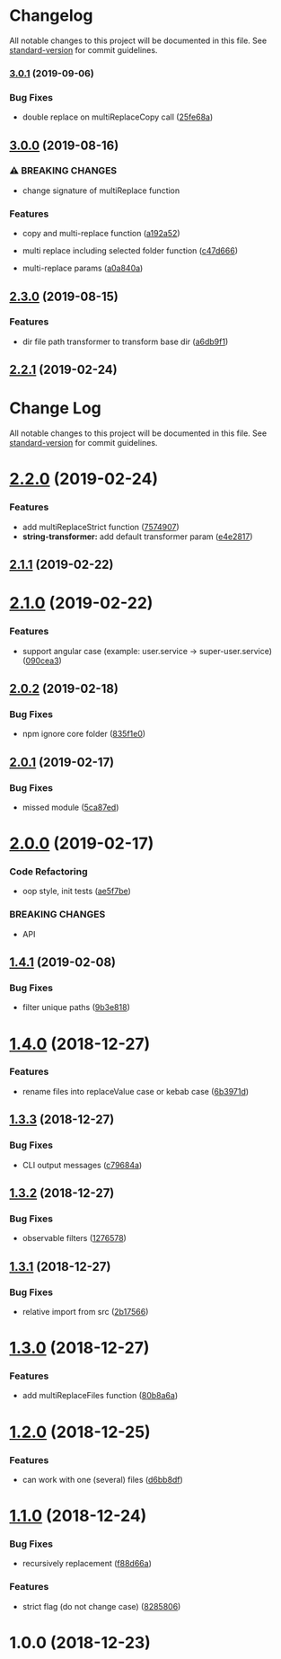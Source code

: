 # Changelog

All notable changes to this project will be documented in this file. See [standard-version](https://github.com/conventional-changelog/standard-version) for commit guidelines.

### [3.0.1](https://github.com/justerest/multi-replace/compare/v3.0.0...v3.0.1) (2019-09-06)


### Bug Fixes

* double replace on multiReplaceCopy call ([25fe68a](https://github.com/justerest/multi-replace/commit/25fe68a))

## [3.0.0](https://github.com/justerest/multi-replace/compare/v2.3.0...v3.0.0) (2019-08-16)


### ⚠ BREAKING CHANGES

* change signature of multiReplace function

### Features

* copy and multi-replace function ([a192a52](https://github.com/justerest/multi-replace/commit/a192a52))
* multi replace including selected folder function ([c47d666](https://github.com/justerest/multi-replace/commit/c47d666))


* multi-replace params ([a0a840a](https://github.com/justerest/multi-replace/commit/a0a840a))

## [2.3.0](https://github.com/justerest/multi-replace/compare/v2.2.1...v2.3.0) (2019-08-15)


### Features

* dir file path transformer to transform base dir ([a6db9f1](https://github.com/justerest/multi-replace/commit/a6db9f1))

## [2.2.1](https://github.com/justerest/multi-replace/compare/v2.2.0...v2.2.1) (2019-02-24)



# Change Log

All notable changes to this project will be documented in this file. See [standard-version](https://github.com/conventional-changelog/standard-version) for commit guidelines.

# [2.2.0](https://github.com/justerest/multi-replace/compare/v2.1.1...v2.2.0) (2019-02-24)


### Features

* add multiReplaceStrict function ([7574907](https://github.com/justerest/multi-replace/commit/7574907))
* **string-transformer:** add default transformer param ([e4e2817](https://github.com/justerest/multi-replace/commit/e4e2817))



## [2.1.1](https://github.com/justerest/multi-replace/compare/v2.1.0...v2.1.1) (2019-02-22)



# [2.1.0](https://github.com/justerest/multi-replace/compare/v2.0.2...v2.1.0) (2019-02-22)


### Features

* support angular case (example: user.service -> super-user.service) ([090cea3](https://github.com/justerest/multi-replace/commit/090cea3))



## [2.0.2](https://github.com/justerest/multi-replace/compare/v2.0.1...v2.0.2) (2019-02-18)


### Bug Fixes

* npm ignore core folder ([835f1e0](https://github.com/justerest/multi-replace/commit/835f1e0))



## [2.0.1](https://github.com/justerest/multi-replace/compare/v2.0.0...v2.0.1) (2019-02-17)


### Bug Fixes

* missed module ([5ca87ed](https://github.com/justerest/multi-replace/commit/5ca87ed))



# [2.0.0](https://github.com/justerest/multi-replace/compare/1.4.1...v2.0.0) (2019-02-17)


### Code Refactoring

* oop style, init tests ([ae5f7be](https://github.com/justerest/multi-replace/commit/ae5f7be))


### BREAKING CHANGES

* API



## [1.4.1](https://github.com/justerest/multi-replace/compare/v1.4.0...1.4.1) (2019-02-08)


### Bug Fixes

* filter unique paths ([9b3e818](https://github.com/justerest/multi-replace/commit/9b3e818))



# [1.4.0](https://github.com/justerest/multi-replace/compare/v1.3.3...v1.4.0) (2018-12-27)


### Features

* rename files into replaceValue case or kebab case ([6b3971d](https://github.com/justerest/multi-replace/commit/6b3971d))



## [1.3.3](https://github.com/justerest/multi-replace/compare/v1.3.2...v1.3.3) (2018-12-27)


### Bug Fixes

* CLI output messages ([c79684a](https://github.com/justerest/multi-replace/commit/c79684a))



## [1.3.2](https://github.com/justerest/multi-replace/compare/v1.3.1...v1.3.2) (2018-12-27)


### Bug Fixes

* observable filters ([1276578](https://github.com/justerest/multi-replace/commit/1276578))



## [1.3.1](https://github.com/justerest/multi-replace/compare/v1.3.0...v1.3.1) (2018-12-27)


### Bug Fixes

* relative import from src ([2b17566](https://github.com/justerest/multi-replace/commit/2b17566))



# [1.3.0](https://github.com/justerest/multi-replace/compare/v1.2.0...v1.3.0) (2018-12-27)


### Features

* add multiReplaceFiles function ([80b8a6a](https://github.com/justerest/multi-replace/commit/80b8a6a))



# [1.2.0](https://github.com/justerest/multi-replace/compare/v1.1.0...v1.2.0) (2018-12-25)


### Features

* can work with one (several) files ([d6bb8df](https://github.com/justerest/multi-replace/commit/d6bb8df))



# [1.1.0](https://github.com/justerest/multi-replace/compare/v1.0.0...v1.1.0) (2018-12-24)


### Bug Fixes

* recursively replacement ([f88d66a](https://github.com/justerest/multi-replace/commit/f88d66a))


### Features

* strict flag (do not change case) ([8285806](https://github.com/justerest/multi-replace/commit/8285806))



# 1.0.0 (2018-12-23)
